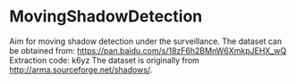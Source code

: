 # MovingShadowDetection
Aim for moving shadow detection under the surveillance.  The dataset can be obtained from:   https://pan.baidu.com/s/18zF6h2BMnW6XmkpJEHX_wQ     Extraction code:  k6yz  The dataset is originally from  http://arma.sourceforge.net/shadows/.       
